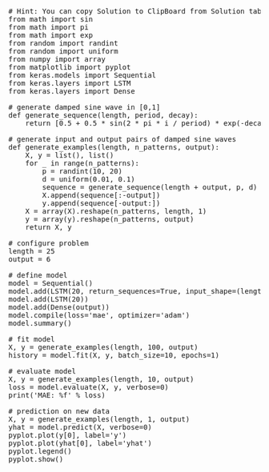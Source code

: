 <pre class="file" data-target="clipboard">
# Hint: You can copy Solution to ClipBoard from Solution tab in Step 7
from math import sin
from math import pi
from math import exp
from random import randint
from random import uniform
from numpy import array
from matplotlib import pyplot
from keras.models import Sequential
from keras.layers import LSTM
from keras.layers import Dense

# generate damped sine wave in [0,1]
def generate_sequence(length, period, decay):
	return [0.5 + 0.5 * sin(2 * pi * i / period) * exp(-decay * i) for i in range(length)]

# generate input and output pairs of damped sine waves
def generate_examples(length, n_patterns, output):
	X, y = list(), list()
	for _ in range(n_patterns):
		p = randint(10, 20)
		d = uniform(0.01, 0.1)
		sequence = generate_sequence(length + output, p, d)
		X.append(sequence[:-output])
		y.append(sequence[-output:])
	X = array(X).reshape(n_patterns, length, 1)
	y = array(y).reshape(n_patterns, output)
	return X, y

# configure problem
length = 25
output = 6

# define model
model = Sequential()
model.add(LSTM(20, return_sequences=True, input_shape=(length, 1)))
model.add(LSTM(20))
model.add(Dense(output))
model.compile(loss='mae', optimizer='adam')
model.summary()

# fit model
X, y = generate_examples(length, 100, output)
history = model.fit(X, y, batch_size=10, epochs=1)

# evaluate model
X, y = generate_examples(length, 10, output)
loss = model.evaluate(X, y, verbose=0)
print('MAE: %f' % loss)

# prediction on new data
X, y = generate_examples(length, 1, output)
yhat = model.predict(X, verbose=0)
pyplot.plot(y[0], label='y')
pyplot.plot(yhat[0], label='yhat')
pyplot.legend()
pyplot.show()
</pre>

